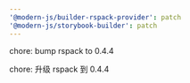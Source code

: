 ```yaml
---
'@modern-js/builder-rspack-provider': patch
'@modern-js/storybook-builder': patch
---
```


chore: bump rspack to 0.4.4

chore: 升级 rspack 到 0.4.4
